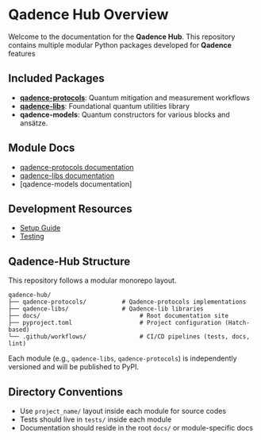 # Qadence Hub Overview

Welcome to the documentation for the **Qadence Hub**.
This repository contains multiple modular Python packages developed for **Qadence** features

## Included Packages

- [**qadence-protocols**](https://github.com/pasqal-io/qadence-hub/tree/main/qadence-protocols): Quantum mitigation and measurement workflows
- [**qadence-libs**](https://github.com/pasqal-io/qadence-hub/tree/main/qadence-libs): Foundational quantum utilities library
- **qadence-models**: Quantum constructors for various blocks and ansätze.

## Module Docs

- [qadence-protocols documentation](https://pasqal-io.github.io/qadence-hub/qadence-protocols/latest/)
- [qadence-libs documentation](https://pasqal-io.github.io/qadence-hub/qadence-libs/latest/)
- [qadence-models documentation]

## Development Resources

- [Setup Guide](setup.md)
- [Testing](test.md)


## Qadence-Hub Structure

This repository follows a modular monorepo layout.

    qadence-hub/
    ├── qadence-protocols/          # Qadence-protocols implementations
    ├── qadence-libs/               # Qadence-lib libraries
    ├── docs/                            # Root documentation site
    ├── pyproject.toml                   # Project configuration (Hatch-based)
    └── .github/workflows/               # CI/CD pipelines (tests, docs, lint)

Each module (e.g., `qadence-libs`, `qadence-protocols`) is independently versioned and will be published to PyPI.

## Directory Conventions

- Use `project_name/` layout inside each module for source codes
- Tests should live in `tests/` inside each module
- Documentation should reside in the root `docs/` or module-specific docs
